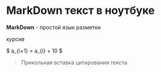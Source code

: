 # MarkDown текст в ноутбуке

**MarkDown** - простой язык разметки

*курсив*

$ a_{i+1} = a_{i} + 10 $

> Прикольная вставка цитирования текста


